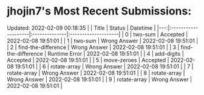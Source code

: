 # jhojin7's Most Recent Submissions:
Updated: 2022-02-09 00:18:35
|    | Title               | Status        | Datetime            |
|---:|:--------------------|:--------------|:--------------------|
|  0 | two-sum             | Accepted      | 2022-02-08 19:51:01 |
|  1 | two-sum             | Wrong Answer  | 2022-02-08 19:51:01 |
|  2 | find-the-difference | Wrong Answer  | 2022-02-08 19:51:01 |
|  3 | find-the-difference | Runtime Error | 2022-02-08 19:51:01 |
|  4 | add-digits          | Accepted      | 2022-02-08 19:51:01 |
|  5 | move-zeroes         | Accepted      | 2022-02-08 19:51:01 |
|  6 | rotate-array        | Wrong Answer  | 2022-02-08 19:51:01 |
|  7 | rotate-array        | Wrong Answer  | 2022-02-08 19:51:01 |
|  8 | rotate-array        | Wrong Answer  | 2022-02-08 19:51:01 |
|  9 | rotate-array        | Wrong Answer  | 2022-02-08 19:51:01 |